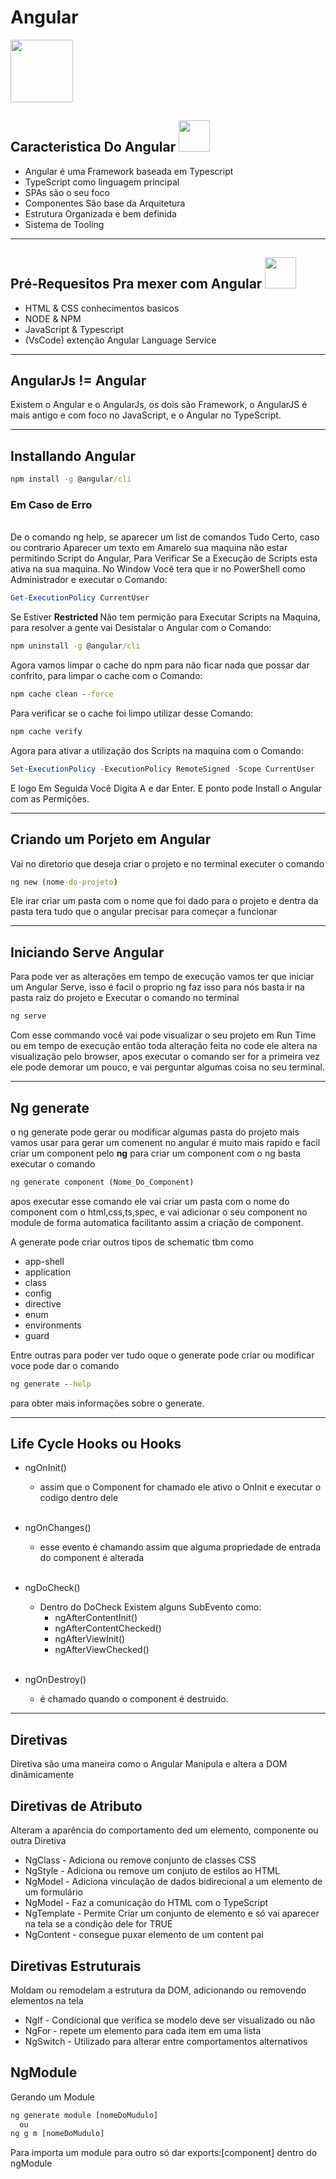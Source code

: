 # Angular

<img src="https://i.pinimg.com/564x/10/11/c6/1011c6f3ffcdfa8c2f3f57a78d35fe1f.jpg" width="100px" height="100">

<br>

## Caracteristica Do Angular   <img src="https://i.pinimg.com/564x/6c/d0/52/6cd05284013487f72cf30db5bb1d83f8.jpg" width="50px" height="50px">

  - Angular é uma Framework baseada em Typescript
  - TypeScript como linguagem principal
  - SPAs são o seu foco
  - Componentes São base da Arquitetura
  - Estrutura Organizada e bem definida
  - Sistema de Tooling 

---

## Pré-Requesitos Pra mexer com Angular  <img src="https://i.pinimg.com/564x/37/ef/74/37ef7480a90a4524eae3abd72aa2aca1.jpg" width="50px" height="50px">
  - HTML & CSS conhecimentos basicos
  - NODE & NPM
  - JavaScript & Typescript
  - (VsCode) extenção Angular Language Service
---


## AngularJs != Angular

Existem o Angular e o AngularJs, os dois são Framework, o AngularJS é mais antigo e com foco no JavaScript, e o Angular no TypeScript.

---

## Installando Angular

~~~cmd
npm install -g @angular/cli
~~~

### Em Caso de Erro
<br>
De o comando ng help, se aparecer um list de comandos Tudo Certo, caso ou contrario Aparecer um texto em Amarelo sua maquina não estar permitindo Script do Angular, Para
 Verificar Se a Execução de Scripts esta ativa na sua maquina. No Window Você tera que ir no PowerShell como Administrador e executar o Comando:

 ~~~powershell
Get-ExecutionPolicy CurrentUser
 ~~~

 Se Estiver <strong> Restricted </strong> Não tem permição para Executar Scripts na Maquina, para resolver a gente vai Desistalar o Angular com o Comando:
 ~~~cmd
npm uninstall -g @angular/cli
 ~~~

 Agora vamos limpar o cache do npm para não ficar nada que possar dar confrito, para limpar o cache com o Comando:
 ~~~cmd
npm cache clean --force
 ~~~
 Para verificar se o cache foi limpo utilizar desse Comando:
 ~~~cmd
npm cache verify
 ~~~

Agora para ativar a utilização dos Scripts na maquina com o Comando:

~~~powershell
Set-ExecutionPolicy -ExecutionPolicy RemoteSigned -Scope CurrentUser
~~~
E logo Em Seguida Você Digita A e dar Enter. E ponto pode Install o Angular com as Permições.

---

## Criando um Porjeto em Angular

Vai no diretorio que deseja criar o projeto e no terminal executer o comando

~~~cmd
ng new (nome-do-projeto)
~~~

Ele irar criar um pasta com o nome que foi dado para o projeto e dentra da pasta tera tudo que o angular precisar para começar a funcionar 

---

## Iniciando Serve Angular

Para pode ver as alterações em tempo de execução vamos ter que iniciar um Angular Serve, isso é facil o proprio ng faz isso para nós basta ir na pasta raiz do projeto e Executar o comando no terminal
~~~cmd
ng serve
~~~

Com esse commando você vai pode visualizar o seu projeto em Run Time ou em tempo de execução então toda alteração feita no code ele altera na visualização pelo browser, apos executar o comando ser for a primeira vez ele pode demorar um pouco, e vai perguntar algumas coisa no seu terminal.

---

## Ng generate

o ng generate pode gerar ou modificar algumas pasta do projeto mais vamos usar para gerar um comenent no angular é muito mais rapido e facil criar um component pelo <strong>ng</strong> para criar um component com o ng basta executar o comando
~~~cmd
ng generate component (Nome_Do_Component)
~~~
apos executar esse comando ele vai criar um pasta com o nome do component com o html,css,ts,spec, e vai adicionar o seu component no module de forma automatica facilitanto assim a criação de component.

A generate pode criar outros tipos de schematic tbm como
  - app-shell
  - application
  - class
  - config
  - directive
  - enum
  - environments
  - guard
  
Entre outras para poder ver tudo oque o generate pode criar ou modificar voce pode dar o comando
~~~cmd
ng generate --help
~~~
para obter mais informações sobre o generate.

---

## Life Cycle Hooks ou Hooks
- ngOnInit()
  - assim que o Component for chamado ele ativo o OnInit e executar o codigo dentro dele

  <br>
- ngOnChanges()
  - esse evento é chamando assim que alguma propriedade de entrada do component é alterada 

  <br>
- ngDoCheck()
  - Dentro do DoCheck Existem alguns SubEvento como:
    - ngAfterContentInit()
    - ngAfterContentChecked()
    - ngAfterViewInit()
    - ngAfterViewChecked()

  <br>
- ngOnDestroy()
  - é chamado quando o component é destruido.

---

## Diretivas
Diretiva são uma maneira como o Angular Manipula e altera a DOM dinâmicamente

## Diretivas de Atributo
Alteram a aparência do comportamento ded um elemento, componente ou outra Diretiva
 - NgClass - Adiciona ou remove conjunto de classes CSS
 - NgStyle - Adiciona ou remove um conjuto de estilos ao HTML
 - NgModel - Adiciona vinculação de dados bidirecional a um elemento de um formulário
 - NgModel - Faz a comunicação do HTML com o TypeScript
 - NgTemplate - Permite Criar um conjunto de elemento e só vai aparecer na tela se a condição dele for TRUE
 - NgContent - consegue puxar elemento de um content pai

## Diretivas Estruturais
Moldam ou remodelam a estrutura da DOM, adicionando ou removendo elementos na tela
 - NgIf - Condicional que verifica se modelo deve ser visualizado ou não
 - NgFor - repete um elemento para cada item em uma lista
 - NgSwitch - Utilizado para alterar entre comportamentos alternativos

## NgModule

Gerando um Module
~~~cmd
ng generate module [nomeDoMudulo]
  ou
ng g m [nomeDoMudulo]
~~~

Para importa um module para outro só dar exports:[component] dentro do ngModule
